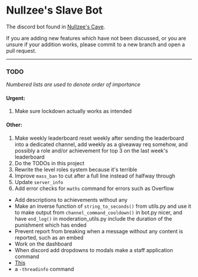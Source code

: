 # Nullzee's Slave Bot

The discord bot found in [Nullzee's Cave](https://discord.com/invite/nullzee).

If you are adding new features which have not been discussed, or you are unsure if your addition works, please commit to a new branch and open a pull request.

---

### TODO

*Numbered lists are used to denote order of importance*

#### Urgent:

1. Make sure lockdown actually works as intended

#### Other:

1. Make weekly leaderboard reset weekly after sending the leaderboard into a dedicated channel, add weekly as a giveaway req somehow, and possibly a role and/or achievement for top 3 on the last week's leaderboard
2. Do the TODOs in this project
3. Rewrite the level roles system because it's terrible
4. Improve `mass_ban` to cut after a full line instead of halfway through
5. Update `server_info`
6. Add error checks for `maths` command for errors such as Overflow

- Add descriptions to achievements without any
- Make an inverse function of `string_to_seconds()` from utils.py and use it to make output from `channel_command_cooldown()` in bot.py nicer, and have `end_log()` in moderation_utils.py include the duration of the punishment which has ended
- Prevent report from breaking when a message without any content is reported, such as an embed
- Work on the dashboard
- When discord add dropdowns to modals make a staff application command
- [This](https://canary.discord.com/channels/667953033929293855/708924416028966922/981643060838543410)
- a `-threadinfo` command
